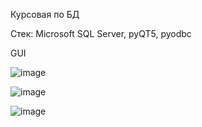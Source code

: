 Курсовая по БД


Стек:
Microsoft SQL Server,
pyQT5,
pyodbc

GUI


![image](https://github.com/Lokas548/hospitalDB_Application/assets/90204227/59648e83-5e54-4179-a57f-a43a1f71b613)


![image](https://github.com/Lokas548/hospitalDB_Application/assets/90204227/d17bb266-d6cf-4bca-b151-19646ca1371c)


![image](https://github.com/Lokas548/hospitalDB_Application/assets/90204227/da223272-e4c4-444f-a418-5a5b063ece2d)


